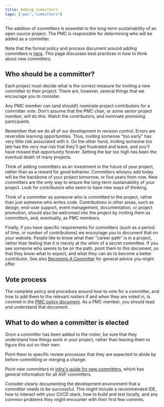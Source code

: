 ```yaml
---
title: Adding Committers
tags: ["pmc","committers"]
---
```


The addition of committers is essential to the long-term 
sustainability of an open source project. The PMC is responsible for
determining who will be added as a committer.

Note that the formal policy and process document around adding 
committers is 
[here](https://www.apache.org/dev/pmc.html#committer-management). 
This page discusses best practices in how to think about new committers.

## Who should be a committer?

Each project must decide what is the correct measure for inviting a new
committer to their project. There are, however, several things that we
encourage you to consider.

Any PMC member can (and should!) nominate project contributors for a
committer vote. Don't assume that the PMC chair, or some senior project
member, will do this. Watch the contributors, and nominate promising
participants.

Remember that we do all of our development in revision control.
Errors are reversible learning opportunities. Thus, inviting someone
"too early" has very little risk associated with it. On the other hand,
inviting someone too late has the very real risk that they'll get
frustrated and leave, and you'll have missed that opportunity forever.
Setting the bar too high has been the eventual death of many projects.

Think of adding committers as an investment in the future of your
project, rather than as a reward for good behavior. Committers whoyou
add today will be the backbone of your project tomorrow, or five years
from now. New committers are the only way to ensure the long-term
sustainability of your project. Look for contributors who seem to have
new ways of thinking.

Think of a committer as someone who is committed to the project, rather
than just someone who writes code. Contributions in other areas, such as
design, end-user support, event management, documentation, or project
promotion, should also be welcomed into the project by inviting them as 
committers, and, eventually, as PMC members.

Finally, if you have specific requirements for committers (such as a
period of time, or number of contributions) we encourage you to document
that on your website. People like to know what their "career path" is in
a project, rather than feeling that it is merely at the whim of a
secret committee. If you see someone who seems to be on the path, point
them to this document, so that they know what to expect, and what they
can do to become a better contributor. See also [Becoming A
Committer](https://community.apache.org/contributors/becomingacommitter.html)
for general advice you might offer.

## Vote process

The complete policy and procedure around *how* to vote for a committer,
and how to add them to the relevant rosters if and when they are voted
in, is covered in the [PMC policy
document](https://www.apache.org/dev/pmc.html#committer-management). As
a PMC member, you should read and understand that document.

## What to do when a committer is elected

Once a committer has been added to the roster, be sure that they
understand how things work in your project, rather than leaving them to
figure this out on their own.

Point them to specific review processes that they are expected to abide
by before committing or merging a change.

Point new committers to [Infra's guide for new
committers](https://infra.apache.org/new-committers-guide.html), which
has general information for all ASF committers.

Consider clearly documenting the development environment that a
committer needs to be successful. This might include a
recommended IDE, how to interact with your CI/CD stack, how to build and
test locally, and any common problems they might encounter with their
first few commits.
